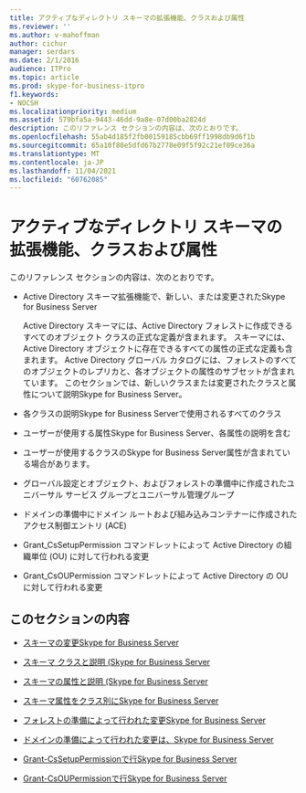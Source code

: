 ```yaml
---
title: アクティブなディレクトリ スキーマの拡張機能、クラスおよび属性
ms.reviewer: ''
ms.author: v-mahoffman
author: cichur
manager: serdars
ms.date: 2/1/2016
audience: ITPro
ms.topic: article
ms.prod: skype-for-business-itpro
f1.keywords:
- NOCSH
ms.localizationpriority: medium
ms.assetid: 579bfa5a-9443-46dd-9a8e-07d00ba2824d
description: このリファレンス セクションの内容は、次のとおりです。
ms.openlocfilehash: 55ab4d185f2fb00159185cbb69ff1998db9d6f1b
ms.sourcegitcommit: 65a10f80e5dfd67b2778e09f5f92c21ef09ce36a
ms.translationtype: MT
ms.contentlocale: ja-JP
ms.lasthandoff: 11/04/2021
ms.locfileid: "60762085"
---
```

# <a name="active-directory-schema-extensions-classes-and-attributes"></a>アクティブなディレクトリ スキーマの拡張機能、クラスおよび属性
 
このリファレンス セクションの内容は、次のとおりです。 
  
- Active Directory スキーマ拡張機能で、新しい、または変更されたSkype for Business Server
    
    Active Directory スキーマには、Active Directory フォレストに作成できるすべてのオブジェクト クラスの正式な定義が含まれます。 スキーマには、Active Directory オブジェクトに存在できるすべての属性の正式な定義も含まれます。 Active Directory グローバル カタログには、フォレストのすべてのオブジェクトのレプリカと、各オブジェクトの属性のサブセットが含まれています。 このセクションでは、新しいクラスまたは変更されたクラスと属性について説明Skype for Business Server。
    
- 各クラスの説明Skype for Business Serverで使用されるすべてのクラス
    
- ユーザーが使用する属性Skype for Business Server、各属性の説明を含む
    
- ユーザーが使用するクラスのSkype for Business Server属性が含まれている場合があります。
    
- グローバル設定とオブジェクト、およびフォレストの準備中に作成されたユニバーサル サービス グループとユニバーサル管理グループ
    
- ドメインの準備中にドメイン ルートおよび組み込みコンテナーに作成されたアクセス制御エントリ (ACE)
    
- Grant_CsSetupPermission コマンドレットによって Active Directory の組織単位 (OU) に対して行われる変更
    
- Grant_CsOUPermission コマンドレットによって Active Directory の OU に対して行われる変更
    
## <a name="in-this-section"></a>このセクションの内容

- [スキーマの変更Skype for Business Server](schema-changes.md)
    
- [スキーマ クラスと説明 (Skype for Business Server](schema-classes-and-descriptions.md)
    
- [スキーマの属性と説明 (Skype for Business Server](schema-attributes-and-descriptions.md)
    
- [スキーマ属性をクラス別にSkype for Business Server](schema-attributes-by-class.md)
    
- [フォレストの準備によって行われた変更Skype for Business Server](changes-made-by-forest-preparation.md)
    
- [ドメインの準備によって行われた変更は、Skype for Business Server](changes-made-by-domain-preparation.md)
    
- [Grant-CsSetupPermissionで行Skype for Business Server](changes-made-by-grant-cssetuppermission.md)
    
- [Grant-CsOUPermissionで行Skype for Business Server](changes-made-by-grant-csoupermission.md)
    

